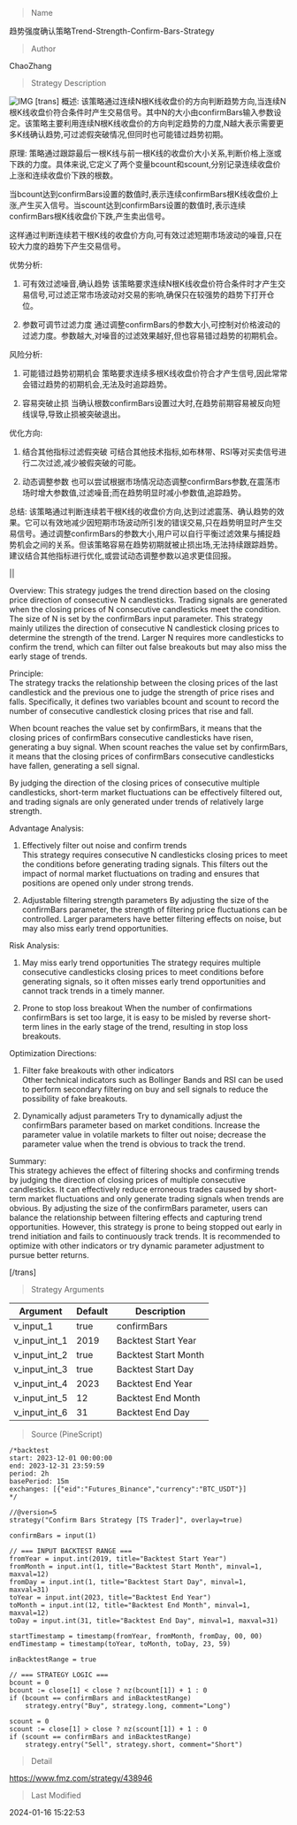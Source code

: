 
> Name

趋势强度确认策略Trend-Strength-Confirm-Bars-Strategy

> Author

ChaoZhang

> Strategy Description

![IMG](https://www.fmz.com/upload/asset/f71003009473fb8ebf.png)
[trans]
概述:
该策略通过连续N根K线收盘价的方向判断趋势方向,当连续N根K线收盘价符合条件时产生交易信号。其中N的大小由confirmBars输入参数设定。该策略主要利用连续N根K线收盘价的方向判定趋势的力度,N越大表示需要更多K线确认趋势,可过滤假突破情况,但同时也可能错过趋势初期。

原理:
策略通过跟踪最后一根K线与前一根K线的收盘价大小关系,判断价格上涨或下跌的力度。具体来说,它定义了两个变量bcount和scount,分别记录连续收盘价上涨和连续收盘价下跌的根数。

当bcount达到confirmBars设置的数值时,表示连续confirmBars根K线收盘价上涨,产生买入信号。当scount达到confirmBars设置的数值时,表示连续confirmBars根K线收盘价下跌,产生卖出信号。

这样通过判断连续若干根K线的收盘价方向,可有效过滤短期市场波动的噪音,只在较大力度的趋势下产生交易信号。

优势分析:
1. 可有效过滤噪音,确认趋势
该策略要求连续N根K线收盘价符合条件时才产生交易信号,可过滤正常市场波动对交易的影响,确保只在较强势的趋势下打开仓位。

2. 参数可调节过滤力度
通过调整confirmBars的参数大小,可控制对价格波动的过滤力度。参数越大,对噪音的过滤效果越好,但也容易错过趋势的初期机会。

风险分析:
1. 可能错过趋势初期机会 
策略要求连续多根K线收盘价符合才产生信号,因此常常会错过趋势的初期机会,无法及时追踪趋势。

2. 容易突破止损
当确认根数confirmBars设置过大时,在趋势前期容易被反向短线误导,导致止损被突破退出。

优化方向:
1. 结合其他指标过滤假突破
可结合其他技术指标,如布林带、RSI等对买卖信号进行二次过滤,减少被假突破的可能。

2. 动态调整参数
也可以尝试根据市场情况动态调整confirmBars参数,在震荡市场时增大参数值,过滤噪音;而在趋势明显时减小参数值,追踪趋势。

总结:
该策略通过判断连续若干根K线的收盘价方向,达到过滤震荡、确认趋势的效果。它可以有效地减少因短期市场波动所引发的错误交易,只在趋势明显时产生交易信号。通过调整confirmBars的参数大小,用户可以自行平衡过滤效果与捕捉趋势机会之间的关系。但该策略容易在趋势初期就被止损出场,无法持续跟踪趋势。建议结合其他指标进行优化,或尝试动态调整参数以追求更佳回报。

||

Overview:
This strategy judges the trend direction based on the closing price direction of consecutive N candlesticks. Trading signals are generated when the closing prices of N consecutive candlesticks meet the condition. The size of N is set by the confirmBars input parameter. This strategy mainly utilizes the direction of consecutive N candlestick closing prices to determine the strength of the trend. Larger N requires more candlesticks to confirm the trend, which can filter out false breakouts but may also miss the early stage of trends.

Principle:  
The strategy tracks the relationship between the closing prices of the last candlestick and the previous one to judge the strength of price rises and falls. Specifically, it defines two variables bcount and scount to record the number of consecutive candlestick closing prices that rise and fall.  

When bcount reaches the value set by confirmBars, it means that the closing prices of confirmBars consecutive candlesticks have risen, generating a buy signal. When scount reaches the value set by confirmBars, it means that the closing prices of confirmBars consecutive candlesticks have fallen, generating a sell signal.  

By judging the direction of the closing prices of consecutive multiple candlesticks, short-term market fluctuations can be effectively filtered out, and trading signals are only generated under trends of relatively large strength.

Advantage Analysis:
1. Effectively filter out noise and confirm trends  
This strategy requires consecutive N candlesticks closing prices to meet the conditions before generating trading signals. This filters out the impact of normal market fluctuations on trading and ensures that positions are opened only under strong trends.  

2. Adjustable filtering strength parameters
By adjusting the size of the confirmBars parameter, the strength of filtering price fluctuations can be controlled. Larger parameters have better filtering effects on noise, but may also miss early trend opportunities.

Risk Analysis:  
1. May miss early trend opportunities
The strategy requires multiple consecutive candlesticks closing prices to meet conditions before generating signals, so it often misses early trend opportunities and cannot track trends in a timely manner.  

2. Prone to stop loss breakout
When the number of confirmations confirmBars is set too large, it is easy to be misled by reverse short-term lines in the early stage of the trend, resulting in stop loss breakouts.

Optimization Directions:
1. Filter fake breakouts with other indicators  
Other technical indicators such as Bollinger Bands and RSI can be used to perform secondary filtering on buy and sell signals to reduce the possibility of fake breakouts.  

2. Dynamically adjust parameters
Try to dynamically adjust the confirmBars parameter based on market conditions. Increase the parameter value in volatile markets to filter out noise; decrease the parameter value when the trend is obvious to track the trend.

Summary:  
This strategy achieves the effect of filtering shocks and confirming trends by judging the direction of closing prices of multiple consecutive candlesticks. It can effectively reduce erroneous trades caused by short-term market fluctuations and only generate trading signals when trends are obvious. By adjusting the size of the confirmBars parameter, users can balance the relationship between filtering effects and capturing trend opportunities. However, this strategy is prone to being stopped out early in trend initiation and fails to continuously track trends. It is recommended to optimize with other indicators or try dynamic parameter adjustment to pursue better returns.

[/trans]

> Strategy Arguments



|Argument|Default|Description|
|----|----|----|
|v_input_1|true|confirmBars|
|v_input_int_1|2019|Backtest Start Year|
|v_input_int_2|true|Backtest Start Month|
|v_input_int_3|true|Backtest Start Day|
|v_input_int_4|2023|Backtest End Year|
|v_input_int_5|12|Backtest End Month|
|v_input_int_6|31|Backtest End Day|


> Source (PineScript)

``` pinescript
/*backtest
start: 2023-12-01 00:00:00
end: 2023-12-31 23:59:59
period: 2h
basePeriod: 15m
exchanges: [{"eid":"Futures_Binance","currency":"BTC_USDT"}]
*/

//@version=5
strategy("Confirm Bars Strategy [TS Trader]", overlay=true)

confirmBars = input(1)

// === INPUT BACKTEST RANGE ===
fromYear = input.int(2019, title="Backtest Start Year")
fromMonth = input.int(1, title="Backtest Start Month", minval=1, maxval=12)
fromDay = input.int(1, title="Backtest Start Day", minval=1, maxval=31)
toYear = input.int(2023, title="Backtest End Year")
toMonth = input.int(12, title="Backtest End Month", minval=1, maxval=12)
toDay = input.int(31, title="Backtest End Day", minval=1, maxval=31)

startTimestamp = timestamp(fromYear, fromMonth, fromDay, 00, 00)
endTimestamp = timestamp(toYear, toMonth, toDay, 23, 59)

inBacktestRange = true

// === STRATEGY LOGIC ===
bcount = 0
bcount := close[1] < close ? nz(bcount[1]) + 1 : 0
if (bcount == confirmBars and inBacktestRange)
    strategy.entry("Buy", strategy.long, comment="Long")

scount = 0
scount := close[1] > close ? nz(scount[1]) + 1 : 0
if (scount == confirmBars and inBacktestRange)
    strategy.entry("Sell", strategy.short, comment="Short")
```

> Detail

https://www.fmz.com/strategy/438946

> Last Modified

2024-01-16 15:22:53
